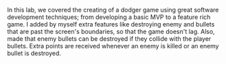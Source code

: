 In this lab, we covered the creating of a dodger game using great software development techniques; from developing a basic MVP to a feature rich game.
I added by myself extra features like destroying enemy and bullets that are past the screen's boundaries, so that the game doesn't lag.
Also, made that enemy bullets can be destroyed if they collide with the player bullets.
Extra points are received whenever an enemy is killed or an enemy bullet is destroyed.
